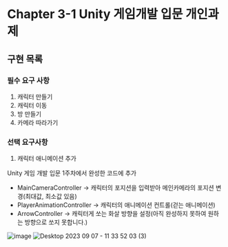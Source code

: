 # Chapter 3-1 Unity 게임개발 입문 개인과제
## 구현 목록
### 필수 요구 사항
1. 캐릭터 만들기
2. 캐릭터 이동
3. 방 만들기
4. 카메라 따라가기
### 선택 요구사항
1. 캐릭터 애니메이션 추가
     
Unity 게임 개발 입문 1주차에서 완성한 코드에 추가    
- MainCameraController -> 캐릭터의 포지션을 입력받아 메인카메라의 포지션 변경(최대값, 최소값 있음)   
- PlayerAnimationController -> 캐릭터의 애니메이션 컨트롤(걷는 애니메이션)    
- ArrowController -> 캐릭터게 쏘는 화살 방향을 설정(아직 완성하지 못하여 원하는 방향으로 쏘지 못합니다.)

![image](https://github.com/subscriptioncat/UnityAssignment/assets/119589973/9784698a-d9eb-4fa0-9183-92a3747420b9)
![Desktop 2023 09 07 - 11 33 52 03 (3)](https://github.com/subscriptioncat/UnityAssignment/assets/119589973/4f5c42ce-b993-43c2-8d5c-c83de0d07c92)

